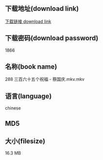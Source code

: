 ## 下载地址(download link)
[下载链接 download link](https://voluble-croquembouche-d321dc.netlify.app/?s=288+%E4%B8%89%E7%99%BE%E5%85%AD%E5%8D%81%E4%BA%94%E4%B8%AA%E7%A5%9D%E7%A6%8F+-+%E8%94%A1%E5%9B%BD%E5%BA%86.mkv)

## 下载密码(download password)
1866

## 名称(book name)
288 三百六十五个祝福 - 蔡国庆.mkv.mkv

## 语言(language)
chinese

## MD5


## 大小(filesize)
16.3 MB
